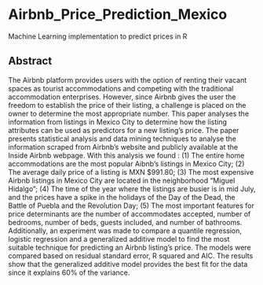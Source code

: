 # Airbnb_Price_Prediction_Mexico
Machine Learning implementation to predict prices in R

## Abstract

The Airbnb platform provides users with the option of renting their vacant spaces as tourist accommodations and competing with the traditional accommodation enterprises. However, since Airbnb gives the user the freedom to establish the price of their listing, a challenge is placed on the owner to determine the most appropriate number. This paper analyses the information from listings in Mexico City to determine how the listing attributes can be used as predictors for a new listing’s price. The paper presents statistical analysis and data mining techniques to analyse the information scraped from Airbnb’s website and publicly available at the Inside Airbnb webpage. With this analysis we found : (1) The entire home accommodations are the most popular Aibnb’s listings in Mexico City; (2) The average daily price of a listing is MXN $991.80; (3) The most expensive Airbnb listings in Mexico City are located in the neighborhood “Miguel Hidalgo”; (4) The time of the year where the listings are busier is in mid July, and the prices have a spike in the holidays of the Day of the Dead, the Battle of Puebla and the Revolution Day; (5) The most important features for price determinants are the number of accommodates accepted, number of bedrooms, number of beds, guests included, and number of bathrooms. Additionally, an experiment was made to compare a quantile regression, logistic regression and a generalized additive model to find the most suitable technique for predicting an Airbnb listing’s price. The models were compared based on residual standard error, R squared and AIC. The results show that the generalized additive model provides the best fit for the data since it explains 60% of the variance.
